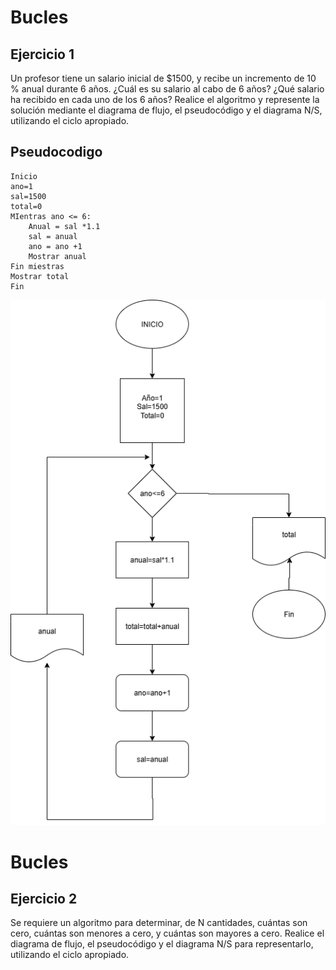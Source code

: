 # Bucles

## Ejercicio 1
Un profesor tiene un salario inicial de $1500, y recibe un incremento de 10 % anual durante 6 años. ¿Cuál es su salario al cabo de 6
años? ¿Qué salario ha recibido en cada uno de los 6 años? Realice el
algoritmo y represente la solución mediante el diagrama de flujo, el
pseudocódigo y el diagrama N/S, utilizando el ciclo apropiado.

## Pseudocodigo

```
Inicio
ano=1
sal=1500
total=0
MIentras ano <= 6:
    Anual = sal *1.1
    sal = anual
    ano = ano +1
    Mostrar anual 
Fin miestras
Mostrar total
Fin
```
![Diagrama](/imagenes/DiagramadeBucle.png)


# Bucles
## Ejercicio 2

Se requiere un algoritmo para determinar, de N cantidades, cuántas
son cero, cuántas son menores a cero, y cuántas son mayores a cero.
Realice el diagrama de flujo, el pseudocódigo y el diagrama N/S para
representarlo, utilizando el ciclo apropiado.

